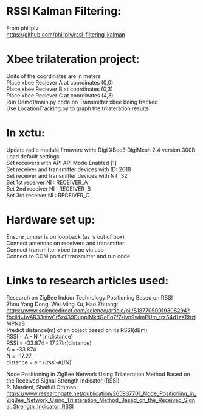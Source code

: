 # RSSI Kalman Filtering:  
From philipiv  
https://github.com/philipiv/rssi-filtering-kalman  


# Xbee trilateration project:  
Units of the coordinates are in meters     
Place xbee Reciever A at coordinates (0,0)  
Place xbee Reciever B at coordinates (0,3)  
Place xbee Reciever C at coordinates (4,3)  
Run Demo1/main.py code on Transmitter xbee being tracked  
Use LocationTracking.py to graph the trilateration results  

# In xctu:
Update radio module firmware with: Digi XBee3 DigiMesh 2.4 version 300B  
Load default settings  
Set receivers with AP: API Mode Enabled [1]  
Set receiver and transmitter devices with ID: 2018  
Set receiver and transmitter devices with NT: 32  
Set 1st receiver NI : RECEIVER_A  
Set 2nd receiver NI : RECEIVER_B  
Set 3rd receiver NI : RECEIVER_C  

# Hardware set up:
  Ensure jumper is on loopback (as is out of box)  
  Connect antennas on receivers and transmitter  
  Connect transmitter xbee to pc via usb  
  Connect to COM port of transmitter and run code  

# Links to research articles used:
  Research on ZigBee Indoor Technology Positioning Based on RSSI  
  Zhou Yang Dong, Wei Ming Xu, Hao Zhuang:  
  https://www.sciencedirect.com/science/article/pii/S1877050919308294?fbclid=IwAR33niwCr5z439DuppIMkdGoEq7f7sivn9wlmPUm_trzS4d1zXRhzjMPNa8  
  Predict distance(m) of an object based on its RSSI(dBm)  
  RSSI = A - N * ln(distance)  
  RSSI = -33.874 - 17.27ln(distance)    
  A = -33.874  
  N = -17.27  
  distance = e ^ ((rssi-A)/N)    
  
  Node Positioning in ZigBee Network Using Trilateration Method Based on the Received Signal Strength Indicator (RSSI)  
  R. Mardeni, Shaifull Othman:    
  https://www.researchgate.net/publication/265937701_Node_Positioning_in_ZigBee_Network_Using_Trilateration_Method_Based_on_the_Received_Signal_Strength_Indicator_RSSI  
  
